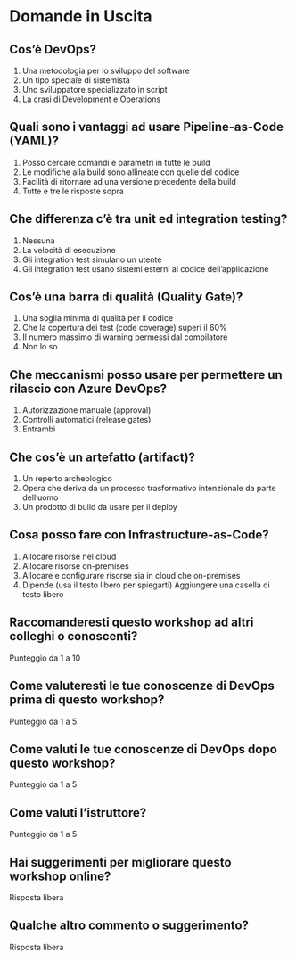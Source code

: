 # Domande in Uscita


## Cos’è DevOps?
1.	Una metodologia per lo sviluppo del software
2.	Un tipo speciale di sistemista
3.	Uno sviluppatore specializzato in script
4.	La crasi di Development e Operations

## Quali sono i vantaggi ad usare Pipeline-as-Code (YAML)?
1.	Posso cercare comandi e parametri in tutte le build
2.	Le modifiche alla build sono allineate con quelle del codice
3.	Facilità di ritornare ad una versione precedente della build
4.	Tutte e tre le risposte sopra

## Che differenza c’è tra unit ed integration testing?
1.	Nessuna
2.	La velocità di esecuzione
3.	Gli integration test simulano un utente
4.	Gli integration test usano sistemi esterni al codice dell’applicazione

## Cos’è una barra di qualità (Quality Gate)?
1.	Una soglia minima di qualità per il codice
2.	Che la copertura dei test (code coverage) superi il 60%
3.	Il numero massimo di warning permessi dal compilatore
4.	Non lo so

## Che meccanismi posso usare per permettere un rilascio con Azure DevOps?
1.	Autorizzazione manuale (approval)
2.	Controlli automatici (release gates)
3.	Entrambi

## Che cos’è un artefatto (artifact)?
1.	Un reperto archeologico
2.	Opera che deriva da un processo trasformativo intenzionale da parte dell’uomo
3.	Un prodotto di build da usare per il deploy

## Cosa posso fare con Infrastructure-as-Code?
1.	Allocare risorse nel cloud
2.	Allocare risorse on-premises
3.	Allocare e configurare risorse sia in cloud che on-premises
4.	Dipende (usa il testo libero per spiegarti)
Aggiungere una casella di testo libero

## Raccomanderesti questo workshop ad altri colleghi o conoscenti?
Punteggio da 1 a 10

## Come valuteresti le tue conoscenze di DevOps prima di questo workshop?
Punteggio da 1 a 5

## Come valuti le tue conoscenze di DevOps dopo questo workshop?
Punteggio da 1 a 5

## Come valuti l’istruttore?
Punteggio da 1 a 5

## Hai suggerimenti per migliorare questo workshop online?
Risposta libera

## Qualche altro commento o suggerimento? 
Risposta libera
